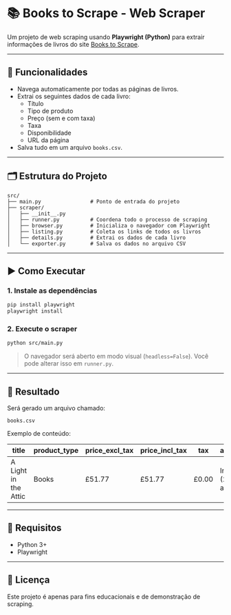 # 📚 Books to Scrape - Web Scraper

Um projeto de web scraping usando **Playwright (Python)** para extrair informações de livros do site [Books to Scrape](http://books.toscrape.com).

---

## 🔧 Funcionalidades

- Navega automaticamente por todas as páginas de livros.
- Extrai os seguintes dados de cada livro:
  - Título
  - Tipo de produto
  - Preço (sem e com taxa)
  - Taxa
  - Disponibilidade
  - URL da página
- Salva tudo em um arquivo `books.csv`.

---

## 🗂 Estrutura do Projeto

```
src/
├── main.py                # Ponto de entrada do projeto
├── scraper/
│   ├── __init__.py
│   ├── runner.py          # Coordena todo o processo de scraping
│   ├── browser.py         # Inicializa o navegador com Playwright
│   ├── listing.py         # Coleta os links de todos os livros
│   ├── details.py         # Extrai os dados de cada livro
│   └── exporter.py        # Salva os dados no arquivo CSV
```

---

## ▶️ Como Executar

### 1. Instale as dependências

```bash
pip install playwright
playwright install
```

### 2. Execute o scraper

```bash
python src/main.py
```

> O navegador será aberto em modo visual (`headless=False`). Você pode alterar isso em `runner.py`.

---

## 💾 Resultado

Será gerado um arquivo chamado:

```
books.csv
```

Exemplo de conteúdo:

| title                  | product_type | price_excl_tax | price_incl_tax | tax   | availability         | url                                       |
|------------------------|--------------|----------------|----------------|-------|----------------------|--------------------------------------------|
| A Light in the Attic   | Books        | £51.77         | £51.77         | £0.00 | In stock (22 available) | http://books.toscrape.com/catalogue/a-light-in-the-attic_1000/index.html |

---

## 📌 Requisitos

- Python 3+
- Playwright

---

## 📄 Licença

Este projeto é apenas para fins educacionais e de demonstração de scraping.